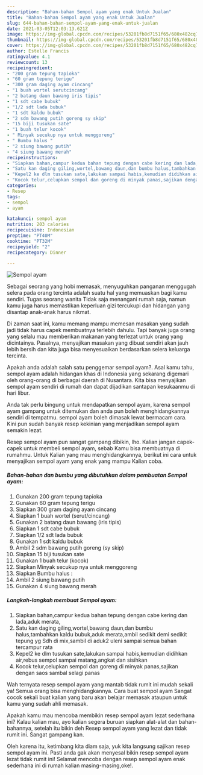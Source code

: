 ```yaml
---
description: "Bahan-bahan Sempol ayam yang enak Untuk Jualan"
title: "Bahan-bahan Sempol ayam yang enak Untuk Jualan"
slug: 644-bahan-bahan-sempol-ayam-yang-enak-untuk-jualan
date: 2021-03-05T12:03:13.621Z
image: https://img-global.cpcdn.com/recipes/53201fb8d7151f65/680x482cq70/sempol-ayam-foto-resep-utama.jpg
thumbnail: https://img-global.cpcdn.com/recipes/53201fb8d7151f65/680x482cq70/sempol-ayam-foto-resep-utama.jpg
cover: https://img-global.cpcdn.com/recipes/53201fb8d7151f65/680x482cq70/sempol-ayam-foto-resep-utama.jpg
author: Estelle Francis
ratingvalue: 4.1
reviewcount: 13
recipeingredient:
- "200 gram tepung tapioka"
- "60 gram tepung terigu"
- "300 gram daging ayam cincang"
- "1 buah wortel serutcincang"
- "2 batang daun bawang iris tipis"
- "1 sdt cabe bubuk"
- "1/2 sdt lada bubuk"
- "1 sdt kaldu bubuk"
- "2 sdm bawang putih goreng sy skip"
- "15 biji tusukan sate"
- "1 buah telur kocok"
- " Minyak secukup nya untuk menggoreng"
- " Bumbu halus "
- "2 siung bawang putih"
- "4 siung bawang merah"
recipeinstructions:
- "Siapkan bahan,campur kedua bahan tepung dengan cabe kering dan lada,aduk merata,"
- "Satu kan daging giling,wortel,bawang daun,dan bumbu halus,tambahkan kaldu bubuk,aduk merata,ambil sedikit demi sedikit tepung yg Sdh di mix,sambil di aduk2 uleni sampai semua bahan tercampur rata"
- "Kepel2 ke dlm tusukan sate,lakukan sampai habis,kemudian didihkan air,rebus sempol sampai matang,angkat dan sisihkan"
- "Kocok telur,celupkan sempol dan goreng di minyak panas,sajikan dengan saos sambal selagi panas"
categories:
- Resep
tags:
- sempol
- ayam

katakunci: sempol ayam 
nutrition: 203 calories
recipecuisine: Indonesian
preptime: "PT40M"
cooktime: "PT32M"
recipeyield: "2"
recipecategory: Dinner

---
```



![Sempol ayam](https://img-global.cpcdn.com/recipes/53201fb8d7151f65/680x482cq70/sempol-ayam-foto-resep-utama.jpg)

Sebagai seorang yang hobi memasak, menyuguhkan panganan menggugah selera pada orang tercinta adalah suatu hal yang memuaskan bagi kamu sendiri. Tugas seorang  wanita Tidak saja menangani rumah saja, namun kamu juga harus memastikan keperluan gizi tercukupi dan hidangan yang disantap anak-anak harus nikmat.

Di zaman  saat ini, kamu memang mampu memesan masakan yang sudah jadi tidak harus capek membuatnya terlebih dahulu. Tapi banyak juga orang yang selalu mau memberikan makanan yang terlezat untuk orang yang dicintainya. Pasalnya, menyajikan masakan yang dibuat sendiri akan jauh lebih bersih dan kita juga bisa menyesuaikan berdasarkan selera keluarga tercinta. 



Apakah anda adalah salah satu penggemar sempol ayam?. Asal kamu tahu, sempol ayam adalah hidangan khas di Indonesia yang sekarang digemari oleh orang-orang di berbagai daerah di Nusantara. Kita bisa menyajikan sempol ayam sendiri di rumah dan dapat dijadikan santapan kesukaanmu di hari libur.

Anda tak perlu bingung untuk mendapatkan sempol ayam, karena sempol ayam gampang untuk ditemukan dan anda pun boleh menghidangkannya sendiri di tempatmu. sempol ayam boleh dimasak lewat bermacam cara. Kini pun sudah banyak resep kekinian yang menjadikan sempol ayam semakin lezat.

Resep sempol ayam pun sangat gampang dibikin, lho. Kalian jangan capek-capek untuk membeli sempol ayam, sebab Kamu bisa membuatnya di rumahmu. Untuk Kalian yang mau menghidangkannya, berikut ini cara untuk menyajikan sempol ayam yang enak yang mampu Kalian coba.

<!--inarticleads1-->

##### Bahan-bahan dan bumbu yang dibutuhkan dalam pembuatan Sempol ayam:

1. Gunakan 200 gram tepung tapioka
1. Gunakan 60 gram tepung terigu
1. Siapkan 300 gram daging ayam cincang
1. Siapkan 1 buah wortel (serut/cincang)
1. Gunakan 2 batang daun bawang (iris tipis)
1. Siapkan 1 sdt cabe bubuk
1. Siapkan 1/2 sdt lada bubuk
1. Gunakan 1 sdt kaldu bubuk
1. Ambil 2 sdm bawang putih goreng (sy skip)
1. Siapkan 15 biji tusukan sate
1. Gunakan 1 buah telur (kocok)
1. Siapkan  Minyak secukup nya untuk menggoreng
1. Siapkan  Bumbu halus :
1. Ambil 2 siung bawang putih
1. Gunakan 4 siung bawang merah




<!--inarticleads2-->

##### Langkah-langkah membuat Sempol ayam:

1. Siapkan bahan,campur kedua bahan tepung dengan cabe kering dan lada,aduk merata,
1. Satu kan daging giling,wortel,bawang daun,dan bumbu halus,tambahkan kaldu bubuk,aduk merata,ambil sedikit demi sedikit tepung yg Sdh di mix,sambil di aduk2 uleni sampai semua bahan tercampur rata
1. Kepel2 ke dlm tusukan sate,lakukan sampai habis,kemudian didihkan air,rebus sempol sampai matang,angkat dan sisihkan
1. Kocok telur,celupkan sempol dan goreng di minyak panas,sajikan dengan saos sambal selagi panas




Wah ternyata resep sempol ayam yang mantab tidak rumit ini mudah sekali ya! Semua orang bisa menghidangkannya. Cara buat sempol ayam Sangat cocok sekali buat kalian yang baru akan belajar memasak ataupun untuk kamu yang sudah ahli memasak.

Apakah kamu mau mencoba membikin resep sempol ayam lezat sederhana ini? Kalau kalian mau, ayo kalian segera buruan siapkan alat-alat dan bahan-bahannya, setelah itu bikin deh Resep sempol ayam yang lezat dan tidak rumit ini. Sangat gampang kan. 

Oleh karena itu, ketimbang kita diam saja, yuk kita langsung sajikan resep sempol ayam ini. Pasti anda gak akan menyesal bikin resep sempol ayam lezat tidak rumit ini! Selamat mencoba dengan resep sempol ayam enak sederhana ini di rumah kalian masing-masing,oke!.

